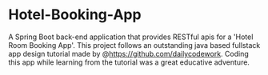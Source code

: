 # Hotel-Booking-App
A Spring Boot back-end application that provides RESTful apis for a 'Hotel Room Booking App'. This project follows an outstanding java based fullstack app design tutorial made by @https://github.com/dailycodework. Coding this app while learning from the tutorial was a great educative adventure.
